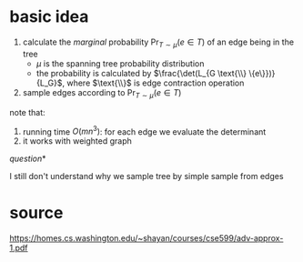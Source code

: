 # basic idea

1. calculate the *marginal* probability $`\text{Pr}_{T \sim \mu}(e \in T)`$ of an edge being in the tree
   - $\mu$ is the spanning tree probability distribution
   - the probability is calculated by $`\frac{\det(L_{G \text{\\} \{e\}})}{L_G}`$, where $`\text{\\}`$ is edge contraction operation
2. sample edges according to $`\text{Pr}_{T \sim \mu}(e \in T)`$


note that:

1. running time $`O(mn^3)`$: for each edge we evaluate the determinant
2. it works with weighted graph


*question**

I still don't understand why we sample tree by simple sample from edges

# source

https://homes.cs.washington.edu/~shayan/courses/cse599/adv-approx-1.pdf